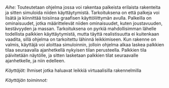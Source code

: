 *Aihe:* 
Touteutetaan ohjelma jossa voi rakentaa palkeista erilaista rakenteita ja sitten simuloida niiden käyttäytymistä. Tarkoituksena on että palkeja voi lisätä ja kiinnittää toisiinsa graafisen käyttöliittymän avulla. Palkeilla on ominaisuudet, jotka määrittelevät niiden ominaisuudet, kuten joustavuuden, kestävyyden ja massan. Tarkoituksena on pyrkiä mahdollisimman lähelle todellista palkkien käyttäytymistä, mutta täyttä realistisuutta ei kuitenkaan vaadita, sillä ohjelma on tarkoitettu lähinnä leikkimiseen. 
Kun rakenne on valmis, käyttäjä voi aloittaa simuloinnin, jolloin ohjelma alkaa laskea palkkien tilaa seuraavalla ajanhetkellä nykyisen tilan perusteella. Palkkien tila päivitetään näytölle, ja sitten lasketaan palkkien tilat seuraavalle ajanhetkelle, ja niin edelleen.

*Käyttäjät:* Ihmiset jotka haluavat leikkiä virtuaalisilla rakennelmilla

*Käyttäjän toiminnot:*
